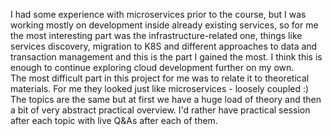 I had some experience with microservices prior to the course, but I was working mostly on development inside already existing services, so for me the most interesting part was the infrastructure-related one, things like services discovery, migration to K8S and different approaches to data and transaction management and this is the part I gained the most. I think this is enough to continue exploring cloud development further on my own.
<br>
The most difficult part in this project for me was to relate it to theoretical materials. For me they looked just like microservices - loosely coupled :) The topics are the same but at first we have a huge load of theory and then a bit of very abstract practical overview. I'd rather have practical session after each topic with live Q&As after each of them.
